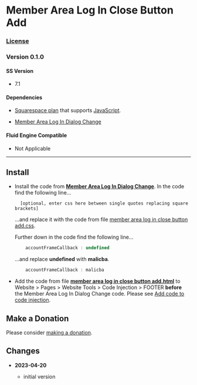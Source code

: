 # Member Area Log In Close Button Add

### [License][1]
    
### Version 0.1.0

#### SS Version

  * 7.1

#### Dependencies

  * [Squarespace plan][2] that supports [JavaScript][3].
  
  * [Member Area Log In Dialog Change][4]

#### Fluid Engine Compatible

  * Not Applicable

---

## Install

* Install the code from **[Member Area Log In Dialog Change][4]**. In the code
  find the following line...
  
  ```
    [optional, enter css here between single quotes replacing square brackets]
  ```
  
  ...and replace it with the code from file [member area log in close button
  add.css][5].
  
  Further down in the code find the following line...

  ```javascript
      accountFrameCallback : undefined
  ```
  
  ...and replace **undefined** with **malicba**.
  
  ```javascript
      accountFrameCallback : malicba
  ```
  
* Add the code from file **[member area log in close button add.html][6]** to
  Website > Pages > Website Tools > Code Injection > FOOTER **before** the
  Member Area Log In Dialog Change code. Please see [Add code to code
  injection][7].

## Make a Donation

Please consider [making a donation][8].

## Changes

<!-- * **2022-12-06**

  * add variable for CSS customization
  * fix for changes SS made that broke the code
  * bumped version to 0.2.0
  -->
* **2023-04-20**

  * initial version

[1]: https://github.com/tomsWebConsulting/twcsl/blob/main/LICENSE.txt#L1
[2]: https://www.squarespace.com/pricing
[3]: https://en.wikipedia.org/wiki/JavaScript
[4]: https://github.com/tomsWebConsulting/twcsl/tree/main/v7.1/Member%20Area%20Log%20In%20Dialog%20Change
[5]: member%20area%20log%20in%20close%20button%20add.css#L1
[6]: member%20area%20log%20in%20close%20button%20add.html#L1
[7]: https://support.squarespace.com/hc/en-us/articles/205815908-Using-code-injection#toc-add-code-to-code-injection
[8]: https://github.com/tomsWebConsulting/twcsl#make-a-donation
